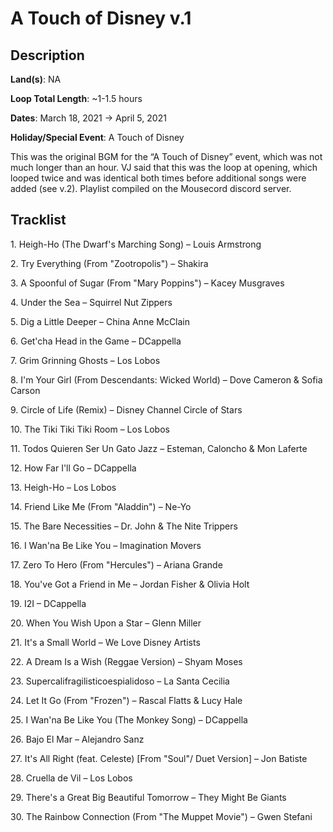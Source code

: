 # A Touch of Disney v.1

## Description

**Land(s)**: NA

**Loop Total Length**: ~1-1.5 hours

**Dates**: March 18, 2021 → April 5, 2021

**Holiday/Special Event**: A Touch of Disney

This was the original BGM for the “A Touch of Disney” event, which was not much longer than an hour. VJ said that this was the loop at opening, which looped twice and was identical both times before additional songs were added (see v.2). Playlist compiled on the Mousecord discord server.

## Tracklist

1\. Heigh-Ho (The Dwarf's Marching Song) – Louis Armstrong



2\. Try Everything (From "Zootropolis") – Shakira



3\. A Spoonful of Sugar (From "Mary Poppins") – Kacey Musgraves



4\. Under the Sea – Squirrel Nut Zippers



5\. Dig a Little Deeper – China Anne McClain



6\. Get'cha Head in the Game – DCappella



7\. Grim Grinning Ghosts – Los Lobos



8\. I'm Your Girl (From Descendants: Wicked World) – Dove Cameron & Sofia Carson



9\. Circle of Life (Remix) – Disney Channel Circle of Stars



10\. The Tiki Tiki Tiki Room – Los Lobos



11\. Todos Quieren Ser Un Gato Jazz – Esteman, Caloncho & Mon Laferte



12\. How Far I'll Go – DCappella



13\. Heigh-Ho – Los Lobos



14\. Friend Like Me (From "Aladdin") – Ne-Yo



15\. The Bare Necessities – Dr. John & The Nite Trippers



16\. I Wan'na Be Like You – Imagination Movers



17\. Zero To Hero (From "Hercules") – Ariana Grande



18\. You've Got a Friend in Me – Jordan Fisher & Olivia Holt



19\. I2I – DCappella



20\. When You Wish Upon a Star – Glenn Miller



21\. It's a Small World – We Love Disney Artists



22\. A Dream Is a Wish (Reggae Version) – Shyam Moses



23\. Supercalifragilisticoespialidoso – La Santa Cecilia



24\. Let It Go (From "Frozen") – Rascal Flatts & Lucy Hale



25\. I Wan'na Be Like You (The Monkey Song) – DCappella



26\. Bajo El Mar – Alejandro Sanz



27\. It's All Right (feat. Celeste) [From "Soul"/ Duet Version] – Jon Batiste



28\. Cruella de Vil – Los Lobos



29\. There's a Great Big Beautiful Tomorrow – They Might Be Giants



30\. The Rainbow Connection (From "The Muppet Movie") – Gwen Stefani


